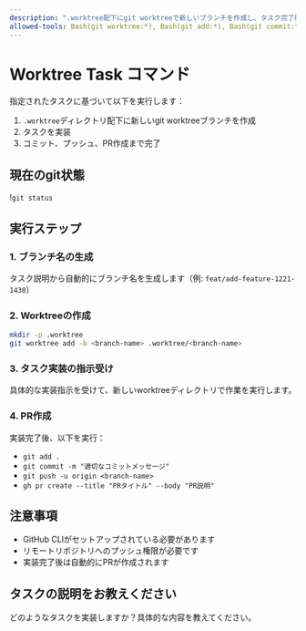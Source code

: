 ```yaml
---
description: ".worktree配下にgit worktreeで新しいブランチを作成し、タスク完了後にPRまで作成"
allowed-tools: Bash(git worktree:*), Bash(git add:*), Bash(git commit:*), Bash(git push:*), Bash(gh pr:*)
---
```


# Worktree Task コマンド

指定されたタスクに基づいて以下を実行します：

1. `.worktree`ディレクトリ配下に新しいgit worktreeブランチを作成
2. タスクを実装
3. コミット、プッシュ、PR作成まで完了

## 現在のgit状態

!`git status`

## 実行ステップ

### 1. ブランチ名の生成
タスク説明から自動的にブランチ名を生成します（例: `feat/add-feature-1221-1430`）

### 2. Worktreeの作成
```bash
mkdir -p .worktree
git worktree add -b <branch-name> .worktree/<branch-name>
```

### 3. タスク実装の指示受け
具体的な実装指示を受けて、新しいworktreeディレクトリで作業を実行します。

### 4. PR作成
実装完了後、以下を実行：
- `git add .`
- `git commit -m "適切なコミットメッセージ"`
- `git push -u origin <branch-name>`
- `gh pr create --title "PRタイトル" --body "PR説明"`

## 注意事項

- GitHub CLIがセットアップされている必要があります
- リモートリポジトリへのプッシュ権限が必要です
- 実装完了後は自動的にPRが作成されます

## タスクの説明をお教えください

どのようなタスクを実装しますか？具体的な内容を教えてください。